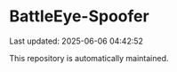# BattleEye-Spoofer

Last updated: 2025-06-06 04:42:52

This repository is automatically maintained.
